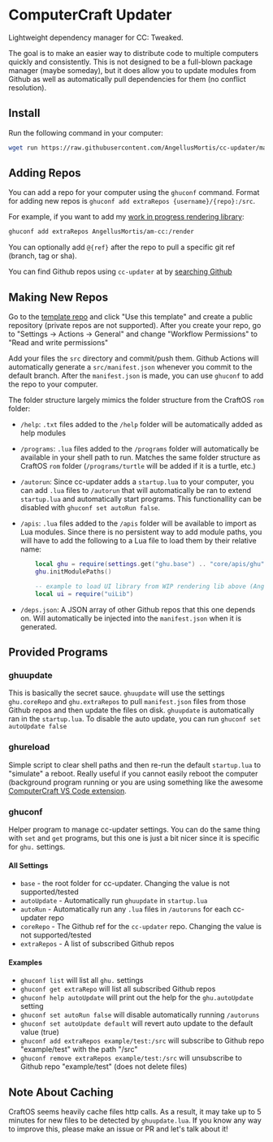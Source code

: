# ComputerCraft Updater

Lightweight dependency manager for CC: Tweaked.

The goal is to make an easier way to distribute code to multiple computers quickly and consistently. This is not designed to be a full-blown package manager (maybe someday), but it does allow you to update modules from Github as well as automatically pull dependencies for them (no conflict resolution).

## Install

Run the following command in your computer:

```bash
wget run https://raw.githubusercontent.com/AngellusMortis/cc-updater/master/install.lua
```

## Adding Repos

You can add a repo for your computer using the `ghuconf` command. Format for adding new repos is `ghuconf add extraRepos {username}/{repo}:/src`.

For example, if you want to add my [work in progress rendering library](https://github.com/AngellusMortis/am-cc/tree/master/render):

```bash
ghuconf add extraRepos AngellusMortis/am-cc:/render
```

You can optionally add `@{ref}` after the repo to pull a specific git ref (branch, tag or sha).

You can find Github repos using `cc-updater` at by [searching Github](https://github.com/search?q=topic%3Acc-updater-package)

## Making New Repos

Go to the [template repo](https://github.com/AngellusMortis/cc-updater-template) and click "Use this template" and create a public repository (private repos are not supported). After you create your repo, go to "Settings -> Actions -> General" and change "Workflow Permissions" to "Read and write permissions"

Add your files the `src` directory and commit/push them. Github Actions will automatically generate a `src/manifest.json` whenever you commit to the default branch. After the `manifest.json` is made, you can use `ghuconf` to add the repo to your computer.

The folder structure largely mimics the folder structure from the CraftOS `rom` folder:

* `/help`: `.txt` files added to the `/help` folder will be automatically added as help modules
* `/programs`: `.lua` files added to the `/programs` folder will automatically be available in your shell path to run. Matches the same folder structure as CraftOS `rom` folder (`/programs/turtle` will be added if it is a turtle, etc.)
* `/autorun`: Since cc-updater adds a `startup.lua` to your computer, you can add `.lua` files to `/autorun` that will automatically be ran to extend `startup.lua` and automatically start programs. This functionallity can be disabled with `ghuconf set autoRun false`.
* `/apis`: `.lua` files added to the `/apis` folder will be available to import as Lua modules. Since there is no persistent way to add module paths, you will have to add the following to a Lua file to load them by their relative name:

    ```lua
        local ghu = require(settings.get("ghu.base") .. "core/apis/ghu")
        ghu.initModulePaths()

        -- example to load UI library from WIP rendering lib above (AngellusMortis/am-cc:/render):
        local ui = require("uiLib")
    ```

* `/deps.json`: A JSON array of other Github repos that this one depends on. Will automatically be injected into the `manifest.json` when it is generated.

## Provided Programs

### ghuupdate

This is basically the secret sauce. `ghuupdate` will use the settings `ghu.coreRepo` and `ghu.extraRepos` to pull `manifest.json` files from those Github repos and then update the files on disk. `ghuupdate` is automatically ran in the `startup.lua`. To disable the auto update, you can run `ghuconf set autoUpdate false`

### ghureload

Simple script to clear shell paths and then re-run the default `startup.lua` to "simulate" a reboot. Really useful if you cannot easily reboot the computer (background program running or you are using something like the awesome [ComputerCraft VS Code extension](https://marketplace.visualstudio.com/items?itemName=jackmacwindows.vscode-computercraft).

### ghuconf

Helper program to manage cc-updater settings. You can do the same thing with `set` and `get` programs, but this one is just a bit nicer since it is specific for `ghu.` settings.

#### All Settings

* `base` - the root folder for cc-updater. Changing the value is not supported/tested
* `autoUpdate` - Automatically run `ghuupdate` in `startup.lua`
* `autoRun` - Automatically run any `.lua` files in `/autoruns` for each cc-updater repo
* `coreRepo` - The Github ref for the `cc-updater` repo. Changing the value is not supported/tested
* `extraRepos` - A list of subscribed Github repos

#### Examples

* `ghuconf list` will list all `ghu.` settings
* `ghuconf get extraRepo` will list all subscribed Github repos
* `ghuconf help autoUpdate` will print out the help for the `ghu.autoUpdate` setting
* `ghuconf set autoRun false` will disable automatically running `/autoruns`
* `ghuconf set autoUpdate default` will revert auto update to the default value (true)
* `ghuconf add extraRepos example/test:/src` will subscribe to Github repo "example/test" with the path "/src"
* `ghuconf remove extraRepos example/test:/src` will unsubscribe to Github repo "example/test" (does not delete files)

## Note About Caching

CraftOS seems heavily cache files http calls. As a result, it may take up to 5 minutes for new files to be detected by `ghuupdate.lua`. If you know any way to improve this, please make an issue or PR and let's talk about it!
